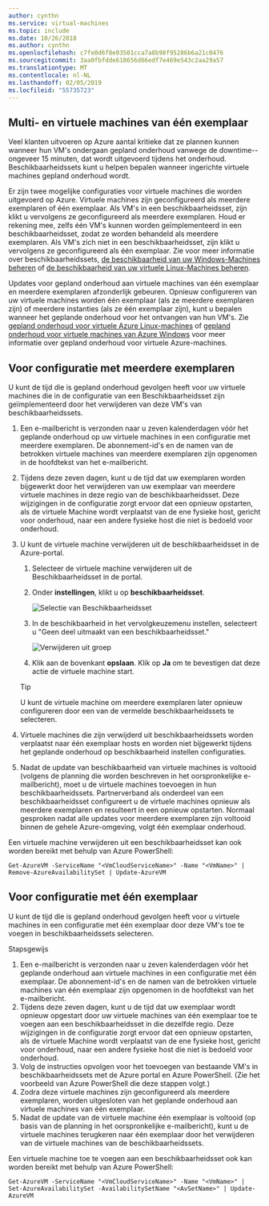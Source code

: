 ```yaml
---
author: cynthn
ms.service: virtual-machines
ms.topic: include
ms.date: 10/26/2018
ms.author: cynthn
ms.openlocfilehash: c7fe0d6f8e03501cca7a8b98f95286b6a21c0476
ms.sourcegitcommit: 3aa0fbfdde618656d66edf7e469e543c2aa29a57
ms.translationtype: MT
ms.contentlocale: nl-NL
ms.lasthandoff: 02/05/2019
ms.locfileid: "55735723"
---
```

## <a name="multi-and-single-instance-vms"></a>Multi- en virtuele machines van één exemplaar
Veel klanten uitvoeren op Azure aantal kritieke dat ze plannen kunnen wanneer hun VM's ondergaan gepland onderhoud vanwege de downtime--ongeveer 15 minuten, dat wordt uitgevoerd tijdens het onderhoud. Beschikbaarheidssets kunt u helpen bepalen wanneer ingerichte virtuele machines gepland onderhoud wordt.

Er zijn twee mogelijke configuraties voor virtuele machines die worden uitgevoerd op Azure. Virtuele machines zijn geconfigureerd als meerdere exemplaren of één exemplaar. Als VM's in een beschikbaarheidsset, zijn klikt u vervolgens ze geconfigureerd als meerdere exemplaren. Houd er rekening mee, zelfs één VM's kunnen worden geïmplementeerd in een beschikbaarheidsset, zodat ze worden behandeld als meerdere exemplaren. Als VM's zich niet in een beschikbaarheidsset, zijn klikt u vervolgens ze geconfigureerd als één exemplaar.  Zie voor meer informatie over beschikbaarheidssets, [de beschikbaarheid van uw Windows-Machines beheren](../articles/virtual-machines/windows/manage-availability.md?toc=%2fazure%2fvirtual-machines%2fwindows%2ftoc.json) of [de beschikbaarheid van uw virtuele Linux-Machines beheren](../articles/virtual-machines/linux/manage-availability.md?toc=%2fazure%2fvirtual-machines%2flinux%2ftoc.json).

Updates voor gepland onderhoud aan virtuele machines van één exemplaar en meerdere exemplaren afzonderlijk gebeuren. Opnieuw configureren van uw virtuele machines worden één exemplaar (als ze meerdere exemplaren zijn) of meerdere instanties (als ze één exemplaar zijn), kunt u bepalen wanneer het geplande onderhoud voor het ontvangen van hun VM's. Zie [gepland onderhoud voor virtuele Azure Linux-machines](../articles/virtual-machines/linux/planned-maintenance.md?toc=%2fazure%2fvirtual-machines%2flinux%2ftoc.json) of [gepland onderhoud voor virtuele machines van Azure Windows](../articles/virtual-machines/windows/planned-maintenance.md?toc=%2fazure%2fvirtual-machines%2fwindows%2ftoc.json) voor meer informatie over gepland onderhoud voor virtuele Azure-machines.

## <a name="for-multi-instance-configuration"></a>Voor configuratie met meerdere exemplaren
U kunt de tijd die is gepland onderhoud gevolgen heeft voor uw virtuele machines die in de configuratie van een Beschikbaarheidsset zijn geïmplementeerd door het verwijderen van deze VM's van beschikbaarheidssets.

1. Een e-mailbericht is verzonden naar u zeven kalenderdagen vóór het geplande onderhoud op uw virtuele machines in een configuratie met meerdere exemplaren. De abonnement-id's en de namen van de betrokken virtuele machines van meerdere exemplaren zijn opgenomen in de hoofdtekst van het e-mailbericht.
2. Tijdens deze zeven dagen, kunt u de tijd dat uw exemplaren worden bijgewerkt door het verwijderen van uw exemplaar van meerdere virtuele machines in deze regio van de beschikbaarheidsset. Deze wijzigingen in de configuratie zorgt ervoor dat een opnieuw opstarten, als de virtuele Machine wordt verplaatst van de ene fysieke host, gericht voor onderhoud, naar een andere fysieke host die niet is bedoeld voor onderhoud.
3. U kunt de virtuele machine verwijderen uit de beschikbaarheidsset in de Azure-portal.

   1. Selecteer de virtuele machine verwijderen uit de Beschikbaarheidsset in de portal.  

   2. Onder **instellingen**, klikt u op **beschikbaarheidsset**.

      ![Selectie van Beschikbaarheidsset](./media/virtual-machines-planned-maintenance-schedule/availabilitysetselection.png)

   3. In de beschikbaarheid in het vervolgkeuzemenu instellen, selecteert u "Geen deel uitmaakt van een beschikbaarheidsset."

      ![Verwijderen uit groep](./media/virtual-machines-planned-maintenance-schedule/availabilitysetwarning.png)

   4. Klik aan de bovenkant **opslaan**. Klik op **Ja** om te bevestigen dat deze actie de virtuele machine start.

   >[!TIP]
   >U kunt de virtuele machine om meerdere exemplaren later opnieuw configureren door een van de vermelde beschikbaarheidssets te selecteren.

4. Virtuele machines die zijn verwijderd uit beschikbaarheidssets worden verplaatst naar één exemplaar hosts en worden niet bijgewerkt tijdens het geplande onderhoud op beschikbaarheid instellen configuraties.
5. Nadat de update van beschikbaarheid van virtuele machines is voltooid (volgens de planning die worden beschreven in het oorspronkelijke e-mailbericht), moet u de virtuele machines toevoegen in hun beschikbaarheidssets. Partnerverband als onderdeel van een beschikbaarheidsset configureert u de virtuele machines opnieuw als meerdere exemplaren en resulteert in een opnieuw opstarten. Normaal gesproken nadat alle updates voor meerdere exemplaren zijn voltooid binnen de gehele Azure-omgeving, volgt één exemplaar onderhoud.

Een virtuele machine verwijderen uit een beschikbaarheidsset kan ook worden bereikt met behulp van Azure PowerShell:

```
Get-AzureVM -ServiceName "<VmCloudServiceName>" -Name "<VmName>" | Remove-AzureAvailabilitySet | Update-AzureVM
```

## <a name="for-single-instance-configuration"></a>Voor configuratie met één exemplaar
U kunt de tijd die is gepland onderhoud gevolgen heeft voor u virtuele machines in een configuratie met één exemplaar door deze VM's toe te voegen in beschikbaarheidssets selecteren.

Stapsgewijs

1. Een e-mailbericht is verzonden naar u zeven kalenderdagen vóór het geplande onderhoud aan virtuele machines in een configuratie met één exemplaar. De abonnement-id's en de namen van de betrokken virtuele machines van één exemplaar zijn opgenomen in de hoofdtekst van het e-mailbericht.
2. Tijdens deze zeven dagen, kunt u de tijd dat uw exemplaar wordt opnieuw opgestart door uw virtuele machines van één exemplaar toe te voegen aan een beschikbaarheidsset in die dezelfde regio. Deze wijzigingen in de configuratie zorgt ervoor dat een opnieuw opstarten, als de virtuele Machine wordt verplaatst van de ene fysieke host, gericht voor onderhoud, naar een andere fysieke host die niet is bedoeld voor onderhoud.
3. Volg de instructies opvolgen voor het toevoegen van bestaande VM's in beschikbaarheidssets met de Azure portal en Azure PowerShell. (Zie het voorbeeld van Azure PowerShell die deze stappen volgt.)
4. Zodra deze virtuele machines zijn geconfigureerd als meerdere exemplaren, worden uitgesloten van het geplande onderhoud aan virtuele machines van één exemplaar.
5. Nadat de update van de virtuele machine één exemplaar is voltooid (op basis van de planning in het oorspronkelijke e-mailbericht), kunt u de virtuele machines terugkeren naar één exemplaar door het verwijderen van de virtuele machines van de beschikbaarheidssets.

Een virtuele machine toe te voegen aan een beschikbaarheidsset ook kan worden bereikt met behulp van Azure PowerShell:

    Get-AzureVM -ServiceName "<VmCloudServiceName>" -Name "<VmName>" | Set-AzureAvailabilitySet -AvailabilitySetName "<AvSetName>" | Update-AzureVM

<!--Anchors-->



<!--Link references-->
[Virtual Machines Manage Availability]: virtual-machines-windows-tutorial.md
[Understand planned versus unplanned maintenance]: virtual-machines-manage-availability.md#Understand-planned-versus-unplanned-maintenance/

